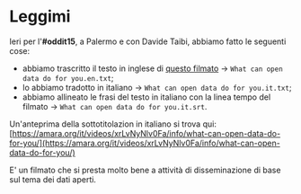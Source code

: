 # Leggimi

Ieri per l'**#oddit15**, a Palermo e con Davide Taibi, abbiamo fatto le seguenti cose:

* abbiamo trascritto il testo in inglese di [questo filmato](https://vimeo.com/110800848) -> `What can open data do for you.en.txt`;
* lo abbiamo tradotto in italiano -> `What can open data do for you.it.txt`;
* abbiamo allineato le frasi del testo in italiano con la linea tempo del filmato -> `What can open data do for you.it.srt`.


Un'anteprima della sottotitolazion in italiano si trova qui: [https://amara.org/it/videos/xrLvNyNlv0Fa/info/what-can-open-data-do-for-you/](https://amara.org/it/videos/xrLvNyNlv0Fa/info/what-can-open-data-do-for-you/)

E' un filmato che si presta molto bene a attività di disseminazione di base sul tema dei dati aperti.